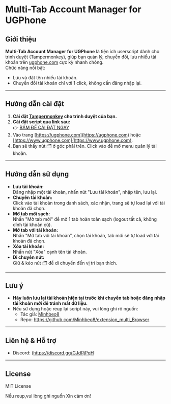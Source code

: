# Multi-Tab Account Manager for UGPhone

## Giới thiệu

**Multi-Tab Account Manager for UGPhone** là tiện ích userscript dành cho trình duyệt (Tampermonkey), giúp bạn quản lý, chuyển đổi, lưu nhiều tài khoản trên [ugphone.com](https://ugphone.com) cực kỳ nhanh chóng.  
Chức năng nổi bật:  
- Lưu và đặt tên nhiều tài khoản.
- Chuyển đổi tài khoản chỉ với 1 click, không cần đăng nhập lại.


---

## Hướng dẫn cài đặt

1. **Cài đặt [Tampermonkey](https://tampermonkey.net/) cho trình duyệt của bạn.**
2. **Cài đặt script qua link sau:**  
   👉 [BẤM ĐỂ CÀI ĐẶT NGAY](https://cdn.jsdelivr.net/gh/Minhbeo8/extension_multi_Browser@v1.0.1/multi-tab-account-manager.user.js)
3. Vào trang [https://ugphone.com](https://ugphone.com) hoặc [https://www.ugphone.com](https://www.ugphone.com).
4. Bạn sẽ thấy nút 🗂️ ở góc phải trên. Click vào để mở menu quản lý tài khoản.

---

## Hướng dẫn sử dụng

- **Lưu tài khoản:**  
  Đăng nhập một tài khoản, nhấn nút "Lưu tài khoản", nhập tên, lưu lại.
- **Chuyển tài khoản:**  
  Click vào tài khoản trong danh sách, xác nhận, trang sẽ tự load lại với tài khoản đã chọn.
- **Mở tab mới sạch:**  
  Nhấn "Mở tab mới" để mở 1 tab hoàn toàn sạch (logout tất cả, không dính tài khoản cũ).
- **Mở tab với tài khoản:**  
  Nhấn "Mở tab với tài khoản", chọn tài khoản, tab mới sẽ tự load với tài khoản đã chọn.
- **Xóa tài khoản:**  
  Nhấn nút "Xóa" cạnh tên tài khoản.
- **Di chuyển nút:**  
  Giữ & kéo nút 🗂️ để di chuyển đến vị trí bạn thích.

---

## Lưu ý

- **Hãy luôn lưu lại tài khoản hiện tại trước khi chuyển tab hoặc đăng nhập tài khoản mới để tránh mất dữ liệu.**
- Nếu sử dụng hoặc reup lại script này, vui lòng ghi rõ nguồn:
  - Tác giả: [Minhbeo8](https://github.com/Minhbeo8)
  - Repo: https://github.com/Minhbeo8/extension_multi_Browser

---

## Liên hệ & Hỗ trợ

- Discord: (https://discord.gg/GJdRjPqH

---

## License

MIT License

Nếu reup,vui lòng ghi nguồn Xin cảm ơn!
